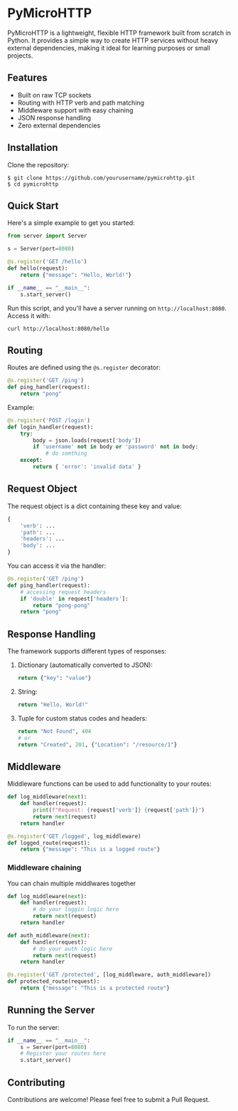 # PyMicroHTTP

PyMicroHTTP is a lightweight, flexible HTTP framework built from scratch in Python. It provides a simple way to create HTTP services without heavy external dependencies, making it ideal for learning purposes or small projects.

## Features

- Built on raw TCP sockets
- Routing with HTTP verb and path matching
- Middleware support with easy chaining
- JSON response handling
- Zero external dependencies

## Installation

Clone the repository:
```
$ git clone https://github.com/yourusername/pymicrohttp.git
$ cd pymicrohttp
```

## Quick Start

Here's a simple example to get you started:

```python
from server import Server

s = Server(port=8080)

@s.register('GET /hello')
def hello(request):
    return {"message": "Hello, World!"}

if __name__ == "__main__":
    s.start_server()
```

Run this script, and you'll have a server running on `http://localhost:8080`. Access it with:

```
curl http://localhost:8080/hello
```

## Routing

Routes are defined using the `@s.register` decorator:

```python
@s.register('GET /ping')
def ping_handler(request):
    return "pong"
```

Example:

```python
@s.register('POST /login')
def login_handler(request):
    try:
        body = json.loads(request['body'])
        if 'username' not in body or 'password' not in body:
            # do somthing
    except:
        return { 'error': 'invalid data' }
```

## Request Object

The request object is a dict containing these key and value:
```py
{
    'verb': ...
    'path': ...
    'headers': ...
    'body': ...
}
```

You can access it via the handler:
```py
@s.register('GET /ping')
def ping_handler(request):
    # accessing request headers
    if 'double' in request['headers']:
        return "pong-pong"
    return "pong"
```

## Response Handling

The framework supports different types of responses:

1. Dictionary (automatically converted to JSON):
   ```python
   return {"key": "value"}
   ```

2. String:
   ```python
   return "Hello, World!"
   ```

3. Tuple for custom status codes and headers:
   ```python
   return "Not Found", 404
   # or
   return "Created", 201, {"Location": "/resource/1"}
   ```


## Middleware
Middleware functions can be used to add functionality to your routes:

```python
def log_middleware(next):
    def handler(request):
        print(f"Request: {request['verb']} {request['path']}")
        return next(request)
    return handler

@s.register('GET /logged', log_middleware)
def logged_route(request):
    return {"message": "This is a logged route"}
```

### Middleware chaining
You can chain multiple middlwares together
```py
def log_middleware(next):
    def handler(request):
        # do your loggin logic here
        return next(request)
    return handler

def auth_middleware(next):
    def handler(request):
        # do your auth logic here
        return next(request)
    return handler

@s.register('GET /protected', [log_middleware, auth_middleware])
def protected_route(request):
    return {"message": "This is a protected route"}
```

## Running the Server

To run the server:

```python
if __name__ == "__main__":
    s = Server(port=8080)
    # Register your routes here
    s.start_server()
```

## Contributing

Contributions are welcome! Please feel free to submit a Pull Request.
